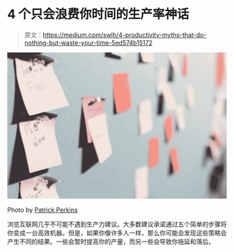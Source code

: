 # 4 个只会浪费你时间的生产率神话

> 原文：<https://medium.com/swlh/4-productivity-myths-that-do-nothing-but-waste-your-time-5ed574b15172>

![](img/148c344b8c6ffff66b46bfb27239245b.png)

Photo by [Patrick Perkins](https://unsplash.com/@pperkins?utm_source=unsplash&utm_medium=referral&utm_content=creditCopyText)

浏览互联网几乎不可能不遇到生产力建议。大多数建议承诺通过五个简单的步骤将你变成一台高效机器。但是，如果你像许多人一样，那么你可能会发现这些策略会产生不同的结果。一些会暂时提高你的产量，而另一些会导致你拖延和落后。